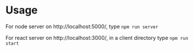 # Usage
For node server on http://localhost:5000/,
type ` npm run server `


For react server on http://localhost:3000/,
in a client directory type ` npm run start `